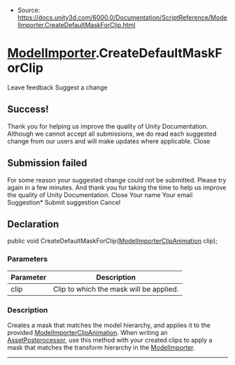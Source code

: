 * Source: https://docs.unity3d.com/6000.0/Documentation/ScriptReference/ModelImporter.CreateDefaultMaskForClip.html

#  [ModelImporter](https://docs.unity3d.com/6000.0/Documentation/ScriptReference/ModelImporter.html).CreateDefaultMaskForClip
Leave feedback
Suggest a change
## Success!
Thank you for helping us improve the quality of Unity Documentation. Although we cannot accept all submissions, we do read each suggested change from our users and will make updates where applicable.
Close
## Submission failed
For some reason your suggested change could not be submitted. Please <a>try again</a> in a few minutes. And thank you for taking the time to help us improve the quality of Unity Documentation.
Close
Your name Your email Suggestion* Submit suggestion
Cancel
## Declaration
public void CreateDefaultMaskForClip([ModelImporterClipAnimation](https://docs.unity3d.com/6000.0/Documentation/ScriptReference/ModelImporterClipAnimation.html) clip); 
### Parameters
Parameter | Description  
---|---  
clip | Clip to which the mask will be applied.  
### Description
Creates a mask that matches the model hierarchy, and applies it to the provided [ModelImporterClipAnimation](https://docs.unity3d.com/6000.0/Documentation/ScriptReference/ModelImporterClipAnimation.html).
When writing an [AssetPostprocessor](https://docs.unity3d.com/6000.0/Documentation/ScriptReference/AssetPostprocessor.html), use this method with your created clips to apply a mask that matches the transform hierarchy in the [ModelImporter](https://docs.unity3d.com/6000.0/Documentation/ScriptReference/ModelImporter.html).
* * *
